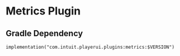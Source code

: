 # Metrics Plugin

## Gradle Dependency

`implementation("com.intuit.playerui.plugins:metrics:$VERSION")`
